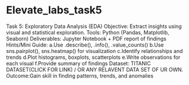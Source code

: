 # Elevate_labs_task5

Task 5: Exploratory Data Analysis (EDA)
Objective: Extract insights using visual and statistical exploration.
Tools: Python (Pandas, Matplotlib, Seaborn)
Deliverables: Jupyter Notebook + PDF report of findings
Hints/Mini Guide:
a.Use .describe(), .info(), .value_counts()
b.Use sns.pairplot(), sns.heatmap() for visualization
c.Identify relationships and trends
d.Plot histograms, boxplots, scatterplots
e.Write observations for each visual
f.Provide summary of findings
Dataset: TITANIC DATASET(CLICK FOR LINK) / OR ANY RELAVENT DATA SET OF UR OWN.
Outcome:Gain skill in finding patterns, trends, and anomalies
